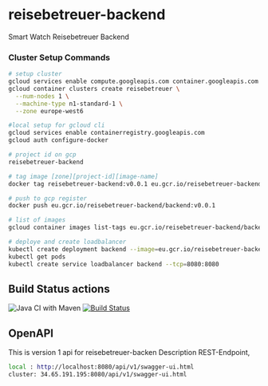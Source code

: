 # reisebetreuer-backend
Smart Watch Reisebetreuer Backend

### Cluster Setup Commands
```bash
# setup cluster
gcloud services enable compute.googleapis.com container.googleapis.com
gcloud container clusters create reisebetreuer \
  --num-nodes 1 \
  --machine-type n1-standard-1 \
  --zone europe-west6

#local setup for gcloud cli
gcloud services enable containerregistry.googleapis.com
gcloud auth configure-docker

# project id on gcp
reisebetreuer-backend

# tag image [zone][project-id][image-name]
docker tag reisebetreuer-backend:v0.0.1 eu.gcr.io/reisebetreuer-backend/backend:v0.0.1

# push to gcp register
docker push eu.gcr.io/reisebetreuer-backend/backend:v0.0.1

# list of images
gcloud container images list-tags eu.gcr.io/reisebetreuer-backend/backend

# deploye and create loadbalancer
kubectl create deployment backend --image=eu.gcr.io/reisebetreuer-backend/backend:v0.0.1
kubectl get pods
kubectl create service loadbalancer backend --tcp=8080:8080
```

## Build Status actions
![Java CI with Maven](https://github.com/team-chip-tuning/reisebetreuer-backend/workflows/Java%20CI%20with%20Maven/badge.svg)
[![Build Status](https://travis-ci.org/team-chip-tuning/reisebetreuer-backend.svg?branch=master)](https://travis-ci.org/team-chip-tuning/reisebetreuer-backend)

## OpenAPI
This is version 1 api for reisebetreuer-backen
Description REST-Endpoint, 

```bash
local : http://localhost:8080/api/v1/swagger-ui.html
cluster: 34.65.191.195:8080/api/v1/swagger-ui.html
```
